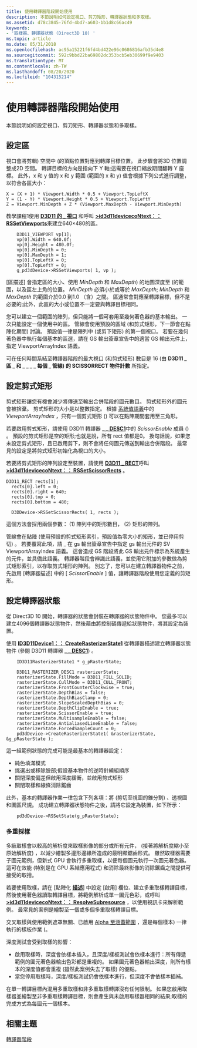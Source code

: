 ```yaml
---
title: 使用轉譯器階段開始使用
description: 本節說明如何設定視口、剪刀矩形、轉譯器狀態和多取樣。
ms.assetid: d78c3845-76fd-4bd7-a603-bb1d8c66ac49
keywords:
- '取樣器、轉譯器狀態 (Direct3D 10) '
ms.topic: article
ms.date: 05/31/2018
ms.openlocfilehash: ac95a15221f6fd4bd422e96c0686816afb35d4e8
ms.sourcegitcommit: 592c9bbd22ba69802dc353bcb5eb30699f9e9403
ms.translationtype: MT
ms.contentlocale: zh-TW
ms.lasthandoff: 08/20/2020
ms.locfileid: "104315214"
---
```

# <a name="getting-started-with-the-rasterizer-stage"></a>使用轉譯器階段開始使用

本節說明如何設定視口、剪刀矩形、轉譯器狀態和多取樣。

## <a name="set-the-viewport"></a>設定區

視口會將剪輯) 空間中 (的頂點位置對應到轉譯目標位置。 此步驟會將3D 位置調整成2D 空間。 轉譯目標的方向是指向下 Y 軸;這需要在視口縮放期間翻轉 Y 座標。 此外，x 和 y 值的 x 和 y 範圍 (範圍的 x 和 y) 值會根據下列公式進行調整，以符合各區大小：


```
X = (X + 1) * Viewport.Width * 0.5 + Viewport.TopLeftX
Y = (1 - Y) * Viewport.Height * 0.5 + Viewport.TopLeftY
Z = Viewport.MinDepth + Z * (Viewport.MaxDepth - Viewport.MinDepth) 
```



教學課程1使用 [**D3D11 的 \_ 視口**](/windows/desktop/api/D3D11/ns-d3d11-d3d11_viewport) 和呼叫 [**>id3d11devicecoNtext：： RSSetViewports**](/windows/desktop/api/D3D11/nf-d3d11-id3d11devicecontext-rssetviewports)來建立640×480的區。


```
    D3D11_VIEWPORT vp[1];
    vp[0].Width = 640.0f;
    vp[0].Height = 480.0f;
    vp[0].MinDepth = 0;
    vp[0].MaxDepth = 1;
    vp[0].TopLeftX = 0;
    vp[0].TopLeftY = 0;
    g_pd3dDevice->RSSetViewports( 1, vp );
```



[區描述] 會指定區的大小、使用 *MinDepth* 和 *MaxDepth*) 的地圖深度至 (的範圍，以及區左上角的位置。 *MinDepth* 必須小於或等於 *MaxDepth*; *MinDepth* 和 *MaxDepth* 的範圍介於0.0 到1.0 （含）之間。 區通常會對應至轉譯目標，但不是必要的;此外，此區的大小或位置不一定要與轉譯目標相同。

您可以建立一個範圍的陣列，但只能將一個可套用至幾何著色器的基本輸出。 一次只能設定一個使用中的區。 管線會使用預設的區域 (和剪式矩形，下一節會在點陣化期間) 討論。 預設值一律是陣列中 (或剪下矩形) 的第一個視口。 若要在幾何著色器中執行每個基本的區選，請在 GS 輸出簽章宣告中的適當 GS 輸出元件上，指定 ViewportArrayIndex 語義。

可在任何時間系結至轉譯器階段的最大視口 (和剪式矩形) 數目是 16 (由 **D3D11 \_ 區 \_ 和 \_ \_ \_ \_ 每個 \_ 管線) 的 SCISSORRECT 物件計數** 所指定。

## <a name="set-the-scissor-rectangle"></a>設定剪式矩形

剪式矩形讓您有機會減少將傳送至輸出合併階段的圖元數目。 剪式矩形外的圖元會被捨棄。 剪式矩形的大小是以整數指定。 根據 [系統值語義](/windows/desktop/direct3dhlsl/dx-graphics-hlsl-semantics)中的 *ViewportArrayIndex* ，只有一個剪式矩形 () 可以在點陣期間套用至三角形。

若要啟用剪式矩形，請使用 D3D11 轉譯器 [**\_ \_ DESC1**](/windows/desktop/api/D3D11_1/ns-d3d11_1-cd3d11_rasterizer_desc1)中的 *ScissorEnable* 成員 () 。 預設的剪式矩形是空的矩形;也就是說，所有 rect 值都是0。 換句話說，如果您未設定剪式矩形，且已啟用剪下，則不會將任何圖元傳送到輸出合併階段。 最常見的設定是將剪式矩形初始化為視口的大小。

若要將剪式矩形的陣列設定至裝置，請使用 [**D3D11 \_ RECT**](d3d11-rect.md)呼叫 [**>id3d11devicecoNtext：： RSSetScissorRects**](/windows/desktop/api/D3D11/nf-d3d11-id3d11devicecontext-rssetscissorrects) 。


```
D3D11_RECT rects[1];
  rects[0].left = 0;
  rects[0].right = 640;
  rects[0].top = 0;
  rects[0].bottom = 480;

  D3DDevice->RSSetScissorRects( 1, rects );
```



這個方法會採用兩個參數： (1) 陣列中的矩形數目， (2) 矩形的陣列。

管線會在點陣 (使用預設的剪式矩形索引，預設值為零大小的矩形，並已停用剪切) 。 若要覆寫此項，請 \_ 在 gs 輸出簽章宣告中指定 gs 輸出元件的 SV ViewportArrayIndex 語義。 這會造成 GS 階段將此 GS 輸出元件標示為系統產生的元件，並具備此語義。 轉譯器階段會辨識此語義，並使用它附加的參數做為剪式矩形索引，以存取剪式矩形的陣列。 別忘了，您可以在建立轉譯器物件之前，先啟用 [轉譯器描述] 中的 [ *ScissorEnable* ] 值，讓轉譯器階段使用您定義的剪矩形。

## <a name="set-rasterizer-state"></a>設定轉譯器狀態

從 Direct3D 10 開始，轉譯器的狀態會封裝在轉譯器的狀態物件中。 您最多可以建立4096個轉譯器狀態物件，然後藉由將控制碼傳遞給狀態物件，將其設定為裝置。

使用 [**ID3D11Device1：： CreateRasterizerState1**](/windows/desktop/api/D3D11_1/nf-d3d11_1-id3d11device1-createrasterizerstate1) 從轉譯器描述建立轉譯器狀態物件 (參閱 D3D11 轉譯器 [**\_ \_ DESC1**](/windows/desktop/api/D3D11_1/ns-d3d11_1-cd3d11_rasterizer_desc1)) 。


```
    ID3D11RasterizerState1 * g_pRasterState;

    D3D11_RASTERIZER_DESC1 rasterizerState;
    rasterizerState.FillMode = D3D11_FILL_SOLID;
    rasterizerState.CullMode = D3D11_CULL_FRONT;
    rasterizerState.FrontCounterClockwise = true;
    rasterizerState.DepthBias = false;
    rasterizerState.DepthBiasClamp = 0;
    rasterizerState.SlopeScaledDepthBias = 0;
    rasterizerState.DepthClipEnable = true;
    rasterizerState.ScissorEnable = true;
    rasterizerState.MultisampleEnable = false;
    rasterizerState.AntialiasedLineEnable = false;
    rasterizerState.ForcedSampleCount = 0;
    pd3dDevice->CreateRasterizerState1( &rasterizerState, &g_pRasterState );
```



這一組範例狀態的完成可能是最基本的轉譯器設定：

-   純色填滿模式
-   挑選出或移除臉部;假設基本物件的逆時針繞組順序
-   關閉深度偏差但啟用深度緩衝，並啟用剪式矩形
-   關閉取樣和線條消除鋸齒

此外，基本的轉譯器作業一律包含下列各項：將 (剪切至視圖的錐分割) 、透視圖和圖區尺規。 成功建立轉譯器狀態物件之後，請將它設定為裝置，如下所示：


```
    pd3dDevice->RSSetState(g_pRasterState);
```



### <a name="multisampling"></a>多重採樣

多級取樣會以較高的解析度來取樣影像的部分或所有元件， (接著將解析度縮小至原始解析度) ，以減少繪製多邊形邊緣所造成的最明顯鋸齒形式。 雖然取樣器需要子圖元範例，但新式 GPU 會執行多重取樣，以便每個圖元執行一次圖元著色器。 這可在效能 (特別是在 GPU 系結應用程式) 和消除最終影像的消除鋸齒之間提供可接受的取捨。

若要使用取樣，請在 [點陣化 [**描述**](/windows/desktop/api/D3D11_1/ns-d3d11_1-cd3d11_rasterizer_desc1)] 中設定 [啟用] 欄位、建立多重取樣轉譯目標，然後使用著色器讀取轉譯目標，將範例解析成單一圖元色彩，或呼叫 [**>id3d11devicecoNtext：： ResolveSubresource**](/windows/desktop/api/D3D11/nf-d3d11-id3d11devicecontext-resolvesubresource) ，以使用視訊卡來解析範例。 最常見的案例是繪製至一個或多個多重取樣轉譯目標。

交叉取樣與使用範例遮罩無關、已啟用 [Alpha 至涵蓋範圍](d3d10-graphics-programming-guide-blend-state.md) ，還是每個樣本) 一律執行的樣板作業 (。

深度測試會受到取樣的影響：

-   啟用取樣時，深度會依樣本插入，且深度/樣板測試會依樣本進行：所有傳遞範例的圖元著色器輸出色彩都是重複的。 如果圖元著色器輸出深度，則所有樣本的深度值都會重複 (雖然此案例失去了取樣) 的優點。
-   當您停用取樣時，深度/樣板測試仍會依樣本進行，但深度不會依樣本插補。

在單一轉譯目標內混用多重取樣和非多重取樣轉譯沒有任何限制。 如果您啟用取樣器並繪製至非多重取樣轉譯目標，則會產生與未啟用取樣器相同的結果;取樣的完成方式為每圖元一個樣本。

## <a name="related-topics"></a>相關主題

<dl> <dt>

[轉譯器階段](d3d10-graphics-programming-guide-rasterizer-stage.md)
</dt> </dl>

 

 